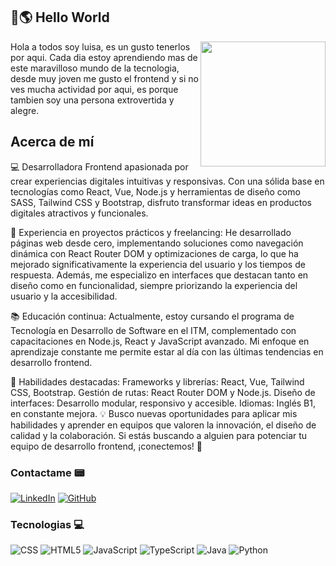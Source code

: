 ## 👋🌎​ Hello World

<p>
<img src="https://media.giphy.com/media/v1.Y2lkPTc5MGI3NjExOXRsMXNjaDRsZTg5ZDJhbW56bWRxeG5sdGNsZWFndGlhbTYzeWppbCZlcD12MV9zdGlja2Vyc19zZWFyY2gmY3Q9cw/j0HjChGV0J44KrrlGv/giphy.gif" width="200" align="right" id="header">
Hola a todos soy luisa, es un gusto tenerlos por aqui. Cada dia estoy aprendiendo mas de este maravilloso mundo de la tecnologia, desde muy joven me gusto el frontend y si no ves mucha actividad por aqui, es porque tambien soy una persona extrovertida y alegre.
</p>

## Acerca de mí

<p>
💻 Desarrolladora Frontend apasionada por crear experiencias digitales intuitivas y responsivas. Con una sólida base en tecnologías como React, Vue, Node.js y herramientas de diseño como SASS, Tailwind CSS y Bootstrap, disfruto transformar ideas en productos digitales atractivos y funcionales.

🎯 Experiencia en proyectos prácticos y freelancing:
He desarrollado páginas web desde cero, implementando soluciones como navegación dinámica con React Router DOM y optimizaciones de carga, lo que ha mejorado significativamente la experiencia del usuario y los tiempos de respuesta. Además, me especializo en interfaces que destacan tanto en diseño como en funcionalidad, siempre priorizando la experiencia del usuario y la accesibilidad.

📚 Educación continua:
Actualmente, estoy cursando el programa de Tecnología en Desarrollo de Software en el ITM, complementado con capacitaciones en Node.js, React y JavaScript avanzado. Mi enfoque en aprendizaje constante me permite estar al día con las últimas tendencias en desarrollo frontend.

🌟 Habilidades destacadas:
Frameworks y librerías: React, Vue, Tailwind CSS, Bootstrap.
Gestión de rutas: React Router DOM y Node.js.
Diseño de interfaces: Desarrollo modular, responsivo y accesible.
Idiomas: Inglés B1, en constante mejora.
💡 Busco nuevas oportunidades para aplicar mis habilidades y aprender en equipos que valoren la innovación, el diseño de calidad y la colaboración. Si estás buscando a alguien para potenciar tu equipo de desarrollo frontend, ¡conectemos! 🚀</p>

### Contactame ​📟
[![LinkedIn](https://img.shields.io/badge/linkedin-%230077B5.svg?style=for-the-badge&logo=linkedin&logoColor=white)](https://www.linkedin.com/in/luisa-maria-tamayo/)
[![GitHub](https://img.shields.io/badge/github-%23121011.svg?style=for-the-badge&logo=github&logoColor=white)](https://github.com/luisamtag)


### Tecnologias 💻​
![CSS](https://img.shields.io/badge/css-%231572B6.svg?style=for-the-badge&logo=css&logoColor=white)
![HTML5](https://img.shields.io/badge/html5-%23E34F26.svg?style=for-the-badge&logo=html5&logoColor=white)
![JavaScript](https://img.shields.io/badge/javascript-%23323330.svg?style=for-the-badge&logo=javascript&logoColor=%23F7DF1E)
![TypeScript](https://img.shields.io/badge/typescript-%23007ACC.svg?style=for-the-badge&logo=typescript&logoColor=white)
![Java](https://img.shields.io/badge/java-%23ED8B00.svg?style=for-the-badge&logo=openjdk&logoColor=white)
![Python](https://img.shields.io/badge/python-3670A0?style=for-the-badge&logo=python&logoColor=ffdd54)
